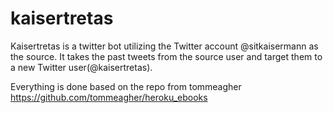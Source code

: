 kaisertretas
============

Kaisertretas is a twitter bot utilizing the Twitter account @sitkaisermann as the source. 
It takes the past tweets from the source user and target them to a new Twitter user(@kaisertretas). 

Everything is done based on the repo from tommeagher https://github.com/tommeagher/heroku_ebooks
